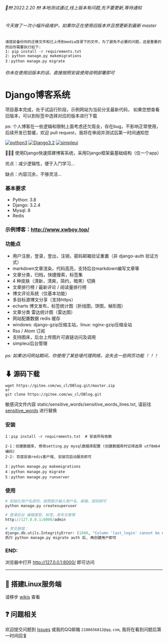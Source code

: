 ###### 📢❗❗❗ 2022.2.20 ❗❗❗ 本地测试通过,线上版本有问题,先不要更新,等待通知
###### 今天做了一次小幅升级维护，如果你正在使用旧版本并且想更新到最新 master
```text
请提前备份你的迁移文件和已上传到media目录下的文件，为了避免不必要的问题，这是重要的
然后你需要执行如下: 
1: pip install -r requirements.txt
2: python manage.py makemigrations
3：python manage.py migrate
```
###### 你未在使用旧版本的话，直接按照安装使用说明部署即可

# Django博客系统

项目基本完成，处于试运行阶段，示例网站为当前分支最新代码，
如果您想查看旧版本，可以到标签中选择对应的版本进行下载

ps: 个人博客在一些逻辑和限制上面考虑还欠周全，存在bug，不影响正常使用，
后续开发已暂缓，欢迎 pull request，我将在审阅并测试后第一时间通知您

[![python3](https://img.shields.io/badge/Python-3.8-red.svg)](https://www.python.org/downloads)
[![Django3.2](https://img.shields.io/badge/Django-3.2.4-green.svg)](https://docs.djangoproject.com/zh-hans/3.2)
[![simpleui](https://img.shields.io/badge/developing%20with-Simpleui-2077ff.svg)](https://github.com/newpanjing/simpleui)

🙈🙈🙈 使用Django快速搭建博客系统，采用Django框架最基础结构（仅一个app）

优点：减少逻辑性，便于入门学习...

缺点：内容沉余，不够灵活...

### 基本要求
* Python: 3.8
* Django: 3.2.4
* Mysql: 8
* Redis

### 示例博客：http://www.xwboy.top/ 

### 功能点
* 用户注册，登录，登出，注销，密码邮箱验证重置（非 django-auth 验证方式）
* markdown文章渲染，代码高亮，支持后台markdown编写文章等
* 文章分类，归档，快捷搜索，标签集
* 4 种皮肤（清新，清爽，简约，暗黑）切换
* 文章排行榜 / 最新评论 / 阅读量排行榜
* 博文评论系统（仅基本功能）
* 多目标源博文分享（支持https）
* echarts 博文发布，标签统计图（折线图，饼图，梯形图）
* 文章分类 雷达统计图（雷达图）
* 网站配置数据 redis 缓存
* windows: django-gzip压缩主站，linux: nginx-gzip压缩全站
* Rss / Atom 订阅
* 支持图床，后台上传图片可直链访问及调用
* simpleui后台管理


###### ps: 如果访问网站期间，你使用了某些墙代理网络，会失去一些网页功能 ！！！

## ⬇ 源码下载
```
wget https://gitee.com/wu_cl/DBlog.git/master.zip
or
git clone https://gitee.com/wu_cl/DBlog.git
```
敏感词文件内容 static/sensitive_words/sensitive_words_lines.txt,
请前往 [sensitive_words](https://github.com/wjhgg/sensitive_words) 进行替换

### 安装
```
1：pip install -r requirements.txt  # 安装所有依赖

2-1：创建数据库, 修改setting.py mysql数据库配置 (创建数据库时记得选择 utf8mb4 编码)
2-2: 百度安装redis客户端, 安装完启动服务即可

3：python manage.py makemigrations
4：python manage.py migrate
5：python manage.py runserver
```

### 使用
```python
# 初始化用户名密码，按照提示输入用户名、邮箱、密码即可
python manage.py createsuperuser

# 登录后台 编辑类型、标签、发布文章等
http://127.0.0.1:8000/admin

# 常见报错：
django.db.utils.IntegrityError: (1048, "Column 'last_login' cannot be null")
执行 python manage.py migrate auth 后, 再创建用户即可
```
### END:
浏览器中打开 <http://127.0.0.1:8000/> 即可访问

---
## 🙏 搭建Linux服务端
请移步 [wikis](https://gitee.com/wu_cl/DBlog/wikis/pages) 查看

## ❓ 问题相关
欢迎提交问题到 [Issues](https://gitee.com/wu_cl/DBlog/issues) 或我的QQ邮箱 `2186656812@qq.com`, 我将在看到问题后第一时间回复 